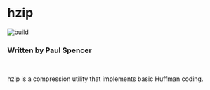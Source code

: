 # hzip

![build](https://github.com/pwablito/hzip/actions/workflows/cmake.yml/badge.svg)

### Written by Paul Spencer


<br>

hzip is a compression utility that implements basic Huffman coding.
